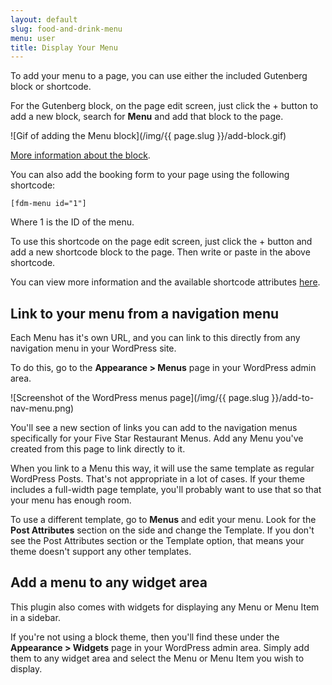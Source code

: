 ```yaml
---
layout: default
slug: food-and-drink-menu
menu: user
title: Display Your Menu
---
```

To add your menu to a page, you can use either the included Gutenberg block or shortcode.

For the Gutenberg block, on the page edit screen, just click the + button to add a new block, search for **Menu** and add that block to the page.

![Gif of adding the Menu block](/img/{{ page.slug }}/add-block.gif)

[More information about the block](../blocks-shortcodes/menu-block).

You can also add the booking form to your page using the following shortcode:

`[fdm-menu id="1"]`

Where 1 is the ID of the menu.

To use this shortcode on the page edit screen, just click the + button and add a new shortcode block to the page. Then write or paste in the above shortcode.

<!-- ![Gif of adding the shortcode](/img/{{ page.slug }}/urp-add-submit-review-shortcode.gif) -->

You can view more information and the available shortcode attributes [here](../blocks-shortcodes/fdm-menu-shortcode).

## Link to your menu from a navigation menu

Each Menu has it's own URL, and you can link to this directly from any navigation menu in your WordPress site.

To do this, go to the **Appearance > Menus** page in your WordPress admin area.

![Screenshot of the WordPress menus page](/img/{{ page.slug }}/add-to-nav-menu.png)

You'll see a new section of links you can add to the navigation menus specifically for your Five Star Restaurant Menus. Add any Menu you've created from this page to link directly to it.

When you link to a Menu this way, it will use the same template as regular WordPress Posts. That's not appropriate in a lot of cases. If your theme includes a full-width page template, you'll probably want to use that so that your menu has enough room.

To use a different template, go to **Menus** and edit your menu. Look for the **Post Attributes** section on the side and change the Template. If you don't see the Post Attributes section or the Template option, that means your theme doesn't support any other templates.

## Add a menu to any widget area

This plugin also comes with widgets for displaying any Menu or Menu Item in a sidebar.

If you're not using a block theme, then you'll find these under the **Appearance > Widgets** page in your WordPress admin area. Simply add them to any widget area and select the Menu or Menu Item you wish to display.
